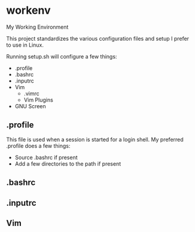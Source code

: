 # workenv
My Working Environment

This project standardizes the various configuration files and setup I prefer to use in Linux.

Running setup.sh will configure a few things:
 * .profile
 * .bashrc
 * .inputrc
 * Vim
   * .vimrc
   * Vim Plugins
 * GNU Screen

## .profile
This file is used when a session is started for a login shell.  My preferred .profile does a few things:
 * Source .bashrc if present
 * Add a few directories to the path if present

## .bashrc

## .inputrc

## Vim

